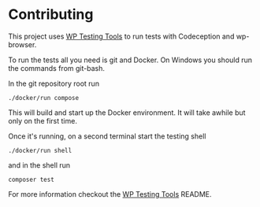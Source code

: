 # Contributing

This project uses [WP Testing Tools][] to run tests with Codeception and
wp-browser.

To run the tests all you need is git and Docker. On Windows you should run
the commands from git-bash.

In the git repository root run

    ./docker/run compose

This will build and start up the Docker environment. It will take awhile but
only on the first time.

Once it's running, on a second terminal start the testing shell

    ./docker/run shell

and in the shell run

    composer test

For more information checkout the [WP Testing Tools][] README.

[wp testing tools]: https://github.com/valu-digital/wp-testing-tools
